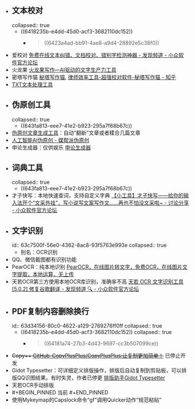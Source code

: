 - ## 文本校对
  collapsed:: true
	- ((6418235b-e4dd-45d0-acf3-3682110dc152))
		- >((6423a4ad-bb91-4ae8-a9d4-28892e5c38f0))
- 爱校对 [免费在线文本纠错、文档校对、错别字检测神器 - 发现频道 - 小众软件官方论坛](https://meta.appinn.net/t/topic/34225)
- 火龙果 [火龙果写作—AI驱动的文字生产力工具](https://www.mypitaya.com/)
- 密塔写作猫 [秘塔写作猫](https://xiezuocat.com/?s=cbdag), [律师效率工具-超强校对软件-秘塔写作猫 - 知乎](https://zhuanlan.zhihu.com/p/95976015)
- [TXT文本处理工具](http://www.txttool.com/)
- ## 伪原创工具
  collapsed:: true
	- ((643fa813-eee7-41e2-b923-295a7f68b67c))
- [伪原创文章生成工具](https://zhuanlan.zhihu.com/p/163360636)：自动“翻新”文章或者糅合几篇文章
- [人工智能AI伪原创 - 媒帮派伪原创](https://ai.meibp.com/)
- 申论生成器：仅供娱乐 [申论生成器](https://sojo.im/slscq/)
- ## 词典工具
  collapsed:: true
	- ((643fa813-eee7-41e2-b923-295a7f68b67c))
- 才子快写：本地快速查词，支持自定义字典 [【小工具】才子快写——给你的输入法开个“文采外挂”，写小说写文案写作文......再也不怕没文采啦~ - 讨论分享 - 小众软件官方论坛](https://meta.appinn.net/t/topic/35093)
- ## 文字识别
  id:: 63c7500f-56e0-4362-8ac8-93f5763e993e
  collapsed:: true
	- 别名：OCR识别
- QQ、微信截图都有识别功能
- PearOCR：纯本地识别 [PearOCR，在线图片转文字，免费OCR，在线图片文字提取，本地运算，无上传](https://pearocr.com/#/)
- 天若OCR第三方使用本地OCR库识别，准确率不高 [天若 OCR 文字识别工具 [5.0.2] 修复谷歌翻译 - 发现频道 🔍 - 小众软件官方论坛](https://meta.appinn.net/t/topic/25133)
- ## PDF复制内容删除换行
  id:: 63d34156-80c0-4622-a129-2769276ff0ff
  collapsed:: true
	- ((6418235b-e4dd-45d0-acf3-3682110dc152))
	  collapsed:: true
		- >((64181a74-27b3-4d43-9697-cc3b507099ce))
- ~~Copy++ [GitHub-CopyPlusPlus/CopyPlusPlus:让复制更加简单！](https://github.com/CopyPlusPlus/CopyPlusPlus)~~ 已停止开发
- Gidot Typesetter：可详细定义排版操作，排版后自动复制到剪贴板，可以排版QQ识图结果。有时失灵，作者已停更 [排版助手Gidot Typesetter](http://www.epinv.com/post/3853.html)
- 天若OCR手动排版
- #+BEGIN_PINNED
  当前
  #+END_PINNED
- 使用Mykeymap的Capslock命令“gf”调用Quicker动作“规范粘贴”